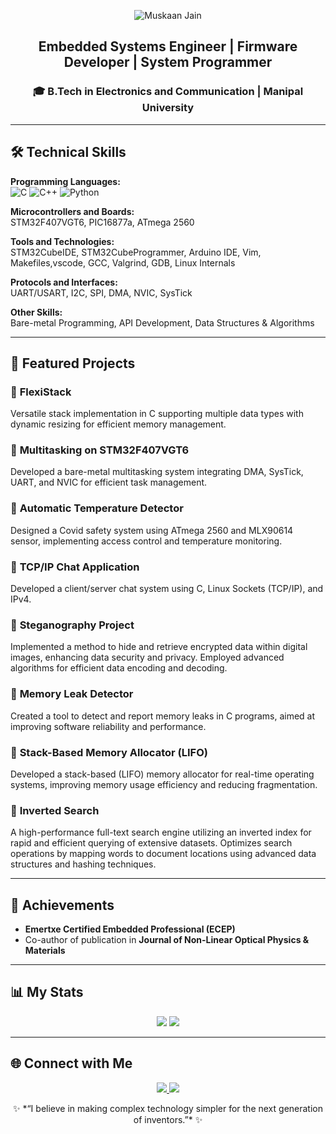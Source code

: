<p align="center">
  <img src="https://readme-typing-svg.herokuapp.com?font=Montserrat&size=30&duration=3000&color=F7F7F7&background=000000&center=true&vCenter=true&width=440&lines=Hello%2C+I'm+Muskaan+Jain!+%F0%9F%91%8B" alt="Muskaan Jain">
</p>

<h2 align="center">Embedded Systems Engineer | Firmware Developer | System Programmer</h2>
<h3 align="center">🎓 B.Tech in Electronics and Communication | Manipal University</h3>

---

## 🛠️ Technical Skills

**Programming Languages:**  
![C](https://img.shields.io/badge/-C-blue) ![C++](https://img.shields.io/badge/-C++-00599C) ![Python](https://img.shields.io/badge/-Python-yellow) 

**Microcontrollers and Boards:**  
STM32F407VGT6, PIC16877a, ATmega 2560  

**Tools and Technologies:**  
STM32CubeIDE, STM32CubeProgrammer, Arduino IDE, Vim, Makefiles,vscode, GCC, Valgrind, GDB, Linux Internals 

**Protocols and Interfaces:**  
UART/USART, I2C, SPI, DMA, NVIC, SysTick  

**Other Skills:**  
Bare-metal Programming, API Development, Data Structures & Algorithms  

---

## 📂 Featured Projects


### 🔹 **FlexiStack**
Versatile stack implementation in C supporting multiple data types with dynamic resizing for efficient memory management.

### 🔹 **Multitasking on STM32F407VGT6**
Developed a bare-metal multitasking system integrating DMA, SysTick, UART, and NVIC for efficient task management.

### 🔹 **Automatic Temperature Detector**
Designed a Covid safety system using ATmega 2560 and MLX90614 sensor, implementing access control and temperature monitoring.

### 🔹 **TCP/IP Chat Application**
Developed a client/server chat system using C, Linux Sockets (TCP/IP), and IPv4.

### 🔹 **Steganography Project**
Implemented a method to hide and retrieve encrypted data within digital images, enhancing data security and privacy. Employed advanced algorithms for efficient data encoding and decoding.

### 🔹 **Memory Leak Detector**
Created a tool to detect and report memory leaks in C programs, aimed at improving software reliability and performance.

### 🔹 **Stack-Based Memory Allocator (LIFO)**
Developed a stack-based (LIFO) memory allocator for real-time operating systems, improving memory usage efficiency and reducing fragmentation.

### 🔹 **Inverted Search**
A high-performance full-text search engine utilizing an inverted index for rapid and efficient querying of extensive datasets. Optimizes search operations by mapping words to document locations using advanced data structures and hashing techniques.



---

## 🌟 Achievements

- **Emertxe Certified Embedded Professional (ECEP)**
- Co-author of publication in **Journal of Non-Linear Optical Physics & Materials**

---

## 📊 My Stats

<p align="center">
  <img src="https://github-readme-stats.vercel.app/api?username=MuskaanJain2021&show_icons=true&theme=radical">
  <img src="https://github-readme-stats.vercel.app/api/top-langs/?username=MuskaanJain2021&layout=compact&theme=radical">
</p>

---

## 🌐 Connect with Me

<p align="center">
  <a href="https://linkedin.com/in/muskaan-jain-embedded">
    <img src="https://img.shields.io/badge/-LinkedIn-blue?style=flat&logo=LinkedIn">
  </a>
  <a href="https://github.com/MuskaanJain2021">
    <img src="https://img.shields.io/badge/-GitHub-black?style=flat&logo=GitHub">
  </a>
</p>

<p align="center">
  ✨ *“I believe in making complex technology simpler for the next generation of inventors.”* ✨
</p>

